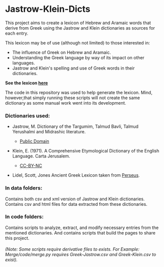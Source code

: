 # Jastrow-Klein-Dicts
This project aims to create a lexicon of Hebrew and Aramaic words that derive from Greek using
the Jastrow and Klein dictionaries as sources for each entry.

This lexicon may be of use (although not limited) to those interested in:
- The influence of Greek on Hebrew and Aramaic.
- Understanding the Greek language by way of its impact on other languages.
- Jastrow and Klein's spelling and use of Greek words in their dictionaries.

**See the lexicon [here](https://braydenko.github.io/Jastrow-Klein-Dicts/)**

The code in this repository was used to help generate the lexicon. Mind, however,that simply running these scripts will not create the same dictionary as some manual work went into its development.

### Dictionaries used:
- Jastrow, M. Dictionary of the Targumim, Talmud Bavli, Talmud Yerushalmi and Midrashic literature.
  - [Public Domain](https://en.wikipedia.org/wiki/Public_domain)
- Klein, E. (1971). A Comprehensive Etymological Dictionary of the English Language. Carta Jerusalem.
  - [CC-BY-NC](https://creativecommons.org/licenses/by-nc/4.0/)

- Lidel, Scott, Jones Ancient Greek Lexicon taken from [Perseus](https://www.perseus.tufts.edu/hopper/).

### In data folders:
  Contains both csv and xml version of Jastrow and Klein dictionaries.
  Contains csv and html files for data extracted from these dictionaries.

### In code folders:
  Contains scripts to analyze, extract, and modify necessary entries from the mentioned dictionaries. 
  And contains scripts that build the pages to share this project.
  
  <h6>(Note: Some scripts require derivative files to exists. For Example: Merge/code/merge.py
  requires Greek-Jastrow.csv and Greek-Klein.csv to exist).<h6>

